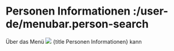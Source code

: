 # Personen Informationen :/user-de/menubar.person-search

Über das Menü ![](person_search-24px.svg) {title Personen Informationen} kann 
